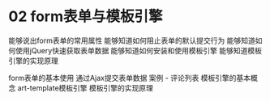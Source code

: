 # 02  form表单与模板引擎



能够说出form表单的常用属性
能够知道如何阻止表单的默认提交行为
能够知道如何使用jQuery快速获取表单数据
能够知道如何安装和使用模板引擎
能够知道模板引擎的实现原理



form表单的基本使用
通过Ajax提交表单数据
案例 - 评论列表
模板引擎的基本概念
art-template模板引擎
模板引擎的实现原理